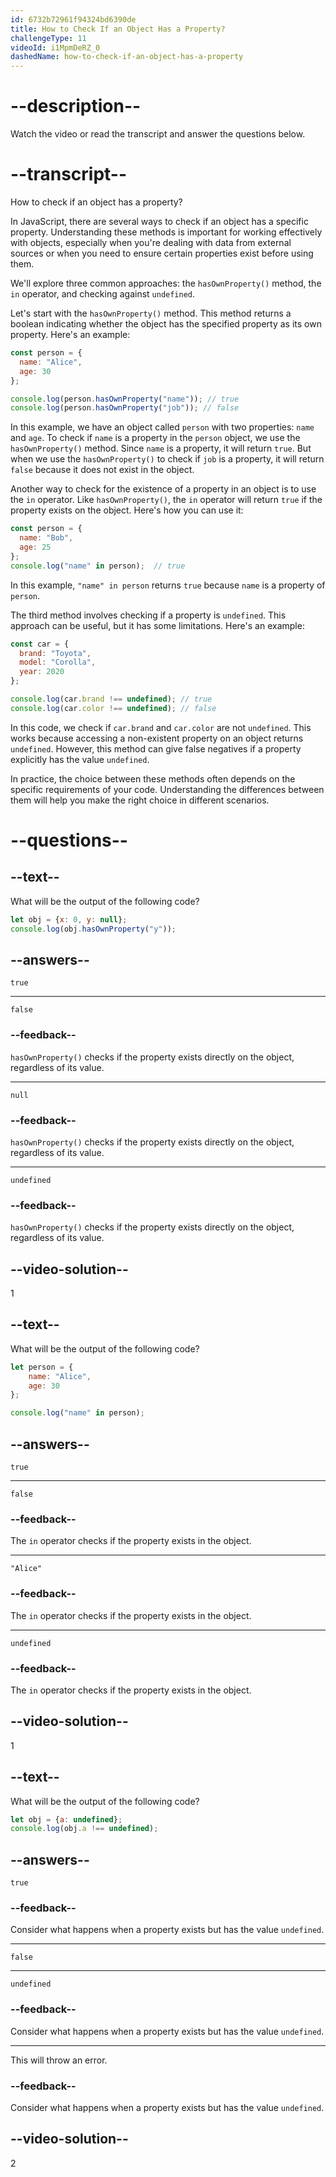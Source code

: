 ```yaml
---
id: 6732b72961f94324bd6390de
title: How to Check If an Object Has a Property?
challengeType: 11
videoId: i1MpmDeRZ_0
dashedName: how-to-check-if-an-object-has-a-property
---
```


# --description--

Watch the video or read the transcript and answer the questions below.

# --transcript--

How to check if an object has a property?

In JavaScript, there are several ways to check if an object has a specific property. Understanding these methods is important for working effectively with objects, especially when you're dealing with data from external sources or when you need to ensure certain properties exist before using them. 

We'll explore three common approaches: the `hasOwnProperty()` method, the `in` operator, and checking against `undefined`.

Let's start with the `hasOwnProperty()` method. This method returns a boolean indicating whether the object has the specified property as its own property. Here's an example:

```js
const person = {
  name: "Alice",
  age: 30
};

console.log(person.hasOwnProperty("name")); // true
console.log(person.hasOwnProperty("job")); // false
```

In this example, we have an object called `person` with two properties: `name` and `age`. To check if `name` is a property in the `person` object, we use the `hasOwnProperty()` method. Since `name` is a property, it will return `true`. But when we use the `hasOwnProperty()` to check if `job` is a property, it will return `false` because it does not exist in the object.

Another way to check for the existence of a property in an object is to use the `in` operator. Like `hasOwnProperty()`, the `in` operator will return `true` if the property exists on the object. Here's how you can use it:

```js
const person = {
  name: "Bob",
  age: 25
};
console.log("name" in person);  // true
```

In this example, `"name" in person` returns `true` because `name` is a property of `person`.

The third method involves checking if a property is `undefined`. This approach can be useful, but it has some limitations. Here's an example:

```js
const car = {
  brand: "Toyota",
  model: "Corolla",
  year: 2020
};

console.log(car.brand !== undefined); // true
console.log(car.color !== undefined); // false
```

In this code, we check if `car.brand` and `car.color` are not `undefined`. This works because accessing a non-existent property on an object returns `undefined`. However, this method can give false negatives if a property explicitly has the value `undefined`.

In practice, the choice between these methods often depends on the specific requirements of your code. Understanding the differences between them will help you make the right choice in different scenarios.

# --questions--

## --text--

What will be the output of the following code?

```js
let obj = {x: 0, y: null};
console.log(obj.hasOwnProperty("y"));
```

## --answers--

`true`

---

`false`

### --feedback--

`hasOwnProperty()` checks if the property exists directly on the object, regardless of its value.

---

`null`

### --feedback--

`hasOwnProperty()` checks if the property exists directly on the object, regardless of its value.

---

`undefined`

### --feedback--

`hasOwnProperty()` checks if the property exists directly on the object, regardless of its value.

## --video-solution--

1

## --text--

What will be the output of the following code?

```js
let person = {
    name: "Alice",
    age: 30
};

console.log("name" in person);
```

## --answers--

`true`

---

`false`

### --feedback--

The `in` operator checks if the property exists in the object.

---

`"Alice"`

### --feedback--

The `in` operator checks if the property exists in the object.

---

`undefined`

### --feedback--

The `in` operator checks if the property exists in the object.

## --video-solution--

1

## --text--

What will be the output of the following code?

```js
let obj = {a: undefined};
console.log(obj.a !== undefined);
```

## --answers--

`true`

### --feedback--

Consider what happens when a property exists but has the value `undefined`.

---

`false`

---

`undefined`

### --feedback--

Consider what happens when a property exists but has the value `undefined`.

---

This will throw an error.

### --feedback--

Consider what happens when a property exists but has the value `undefined`.

## --video-solution--

2
